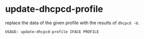 # update-dhcpcd-profile

replace the data of the given profile with the results of ```dhcpcd -U```.

```USAGE: update-dhcpcd-profile IFACE PROFILE```
